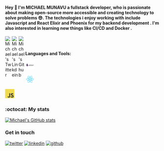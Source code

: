 #### Hey 👋 I'm MICHAEL MUNAVU a fullstack developer, who is passionate about making open-source more accessible and creating technology to solve problems 😎. The technologies i enjoy working with include  Javascript and React  Elixir and Phoenix for my backend development . I'm also interested in learning new things like CI/CD and Docker . 





<a href="https://twitter.com/MunavuMichael">
  <img align="left" alt="Michael's Twitter" width="22px" src="https://cdn.jsdelivr.net/npm/simple-icons@v3/icons/twitter.svg" />
</a>
<a href="https://www.linkedin.com/in/michael-munavu-78703a218/">
  <img align="left" alt="Michael's Linkdein" width="22px" src="https://cdn.jsdelivr.net/npm/simple-icons@v3/icons/linkedin.svg" />
</a>
<a href="https://github.com/MICHAELMUNAVU83">
  <img align="left" alt="Michael's Github" width="22px" src="https://cdn.jsdelivr.net/npm/simple-icons@v3/icons/github.svg" />
</a>


<br/>
<br/>

**Languages and Tools:**  


<code><img height="30" src="https://raw.githubusercontent.com/github/explore/80688e429a7d4ef2fca1e82350fe8e3517d3494d/topics/elixir/elixir.png"></code>

<code><img height="30" src="https://raw.githubusercontent.com/github/explore/80688e429a7d4ef2fca1e82350fe8e3517d3494d/topics/react/react.png"></code>

<code><img height="30" src="https://raw.githubusercontent.com/github/explore/80688e429a7d4ef2fca1e82350fe8e3517d3494d/topics/javascript/javascript.png"></code>



### :octocat: My stats





[![Michael's GitHub stats](https://github-readme-stats.vercel.app/api?username=MICHAELMUNAVU83)](https://github.com/MICHAELMUNAVU83/github-readme-stats)



### Get in touch
<p>
  <a href="https://twitter.com/MunavuMichael"><img src="https://img.icons8.com/color/50/111111/twitter-squared.png" alt="twitter"/></a>
  <a href="https://www.linkedin.com/in/michael-munavu-78703a218/"><img src="https://img.icons8.com/color/50/111111/linkedin.png" alt="linkedin"/></a>
  <a href="https://github.com/MICHAELMUNAVU83"><img src="https://img.icons8.com/color/50/111111/github.png" alt="github"/></a>
  
</p>
